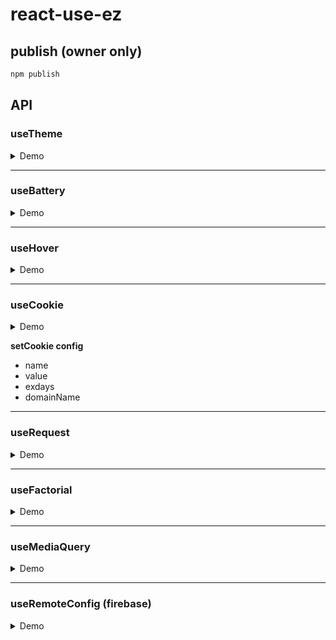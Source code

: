 # react-use-ez

## publish (owner only)

```js
npm publish
```

## API

### useTheme

<details close>
<summary>Demo</summary>

```js
import { useTheme, Theme } from "react-use-ez";

const [theme, changeTheme] = useTheme()

<button onClick={() => changeTheme()}>change theme</button>
```

</details>

---

### useBattery

<details close>
<summary>Demo</summary>

```js
import { useBattery } from 'react-use-ez'

const battery = useBattery()
```

</details>

---

### useHover

<details close>
<summary>Demo</summary>

```js
import { useHover } from 'react-use-ez'

const [hoverRef, isHovering] = useHover()

<div ref={hoverRef}>{isHovering ? "Hovering" : "Not Hovering"}</div>
```

</details>

---

### useCookie

<details close>
<summary>Demo</summary>

```js
import { useCookie } from 'react-use-ez'

const [getCookie, setCookie] = useCookie()

console.log(getCookie("cookie-name"))

<button
    onClick={() => {
      setCookie("cookie-name", "cookie-value");
    }}
  >
    點擊
</button>
```

</details>

**setCookie config**

- name
- value
- exdays
- domainName

---

### useRequest

<details close>
<summary>Demo</summary>

```js
import { useRequest } from 'react-use-ez'

const getUser = (): Promise<any> => {...}

const { loading, data: users, error } = useRequest(getUsers);
```

</details>

---

### useFactorial

<details close>
<summary>Demo</summary>

```js
import { useFactorial } from 'react-use-ez'

const { result } = useFactorial(3) // 6
```

</details>

---

### useMediaQuery

<details close>
<summary>Demo</summary>

```js
import { useMediaQuery } from 'react-use-ez'

const isLargeScreen = useMediaQuery('(min-width: 1024px)')
```

</details>

---

### useRemoteConfig (firebase)

<details close>
<summary>Demo</summary>

```js
import { useRemoteConfig } from 'react-use-ez'

const firebaseConfig = {
  apiKey: ''
  authDomain: ''
  projectId: ''
  storageBucket: ''
  messagingSenderId: ''
  appId: ''
}

const message = useRemoteConfig(firebaseConfig, 'config-name')
```
